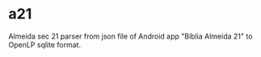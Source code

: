 a21
===

Almeida sec 21 parser from json file of Android app "Bíblia Almeida 21" to OpenLP sqlite format.
